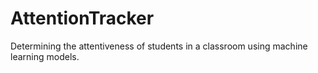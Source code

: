 # AttentionTracker
Determining the attentiveness of students in a classroom using machine learning models.
